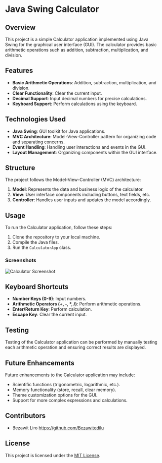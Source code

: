 # Java Swing Calculator

## Overview
This project is a simple Calculator application implemented using Java Swing for the graphical user interface (GUI). The calculator provides basic arithmetic operations such as addition, subtraction, multiplication, and division.

## Features
- **Basic Arithmetic Operations**: Addition, subtraction, multiplication, and division.
- **Clear Functionality**: Clear the current input.
- **Decimal Support**: Input decimal numbers for precise calculations.
- **Keyboard Support**: Perform calculations using the keyboard.

## Technologies Used
- **Java Swing**: GUI toolkit for Java applications.
- **MVC Architecture**: Model-View-Controller pattern for organizing code and separating concerns.
- **Event Handling**: Handling user interactions and events in the GUI.
- **Layout Management**: Organizing components within the GUI interface.

## Structure
The project follows the Model-View-Controller (MVC) architecture:
1. **Model**: Represents the data and business logic of the calculator.
2. **View**: User interface components including buttons, text fields, etc.
3. **Controller**: Handles user inputs and updates the model accordingly.

## Usage
To run the Calculator application, follow these steps:
1. Clone the repository to your local machine.
2. Compile the Java files.
3. Run the `CalculatorApp` class.

### Screenshots
![Calculator Screenshot](screenshots/calculator.png)

## Keyboard Shortcuts
- **Number Keys (0-9)**: Input numbers.
- **Arithmetic Operators (+, -, *, /)**: Perform arithmetic operations.
- **Enter/Return Key**: Perform calculation.
- **Escape Key**: Clear the current input.

## Testing
Testing of the Calculator application can be performed by manually testing each arithmetic operation and ensuring correct results are displayed.

## Future Enhancements
Future enhancements to the Calculator application may include:
- Scientific functions (trigonometric, logarithmic, etc.).
- Memory functionality (store, recall, clear memory).
- Theme customization options for the GUI.
- Support for more complex expressions and calculations.

## Contributors
- Bezawit Liro https://github.com/Bezawitedilu
## License
This project is licensed under the [MIT License](LICENSE).

